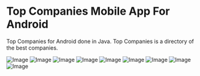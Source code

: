 Top Companies Mobile App For Android
============================

Top Companies for Android done in Java. Top Companies is a directory of the best companies.

![Image](../../blob/master/screenshots/Screenshot_2015-01-03-23-19-19.png?raw=true)
![Image](../../blob/master/screenshots/Screenshot_2015-01-03-23-19-30.png?raw=true)
![Image](../../blob/master/screenshots/Screenshot_2015-01-03-23-19-41.png?raw=true)
![Image](../../blob/master/screenshots/Screenshot_2015-01-03-23-19-49.png?raw=true)
![Image](../../blob/master/screenshots/Screenshot_2015-01-03-23-19-58.png?raw=true)
![Image](../../blob/master/screenshots/Screenshot_2015-01-03-23-20-10.png?raw=true)
![Image](../../blob/master/screenshots/Screenshot_2015-01-03-23-20-25.png?raw=true)
![Image](../../blob/master/screenshots/Screenshot_2015-01-03-23-20-31.png?raw=true)
![Image](../../blob/master/screenshots/Screenshot_2015-01-03-23-20-48.png?raw=true)
